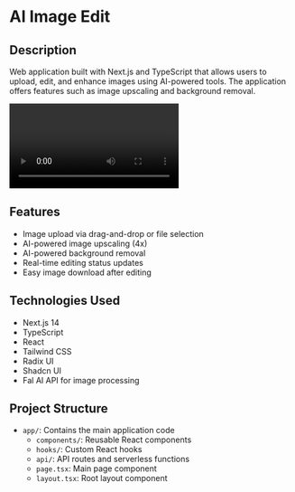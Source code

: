 # AI Image Edit

## Description

Web application built with Next.js and TypeScript that allows users to upload, edit, and enhance images using AI-powered tools. The application offers features such as image upscaling and background removal.

<video src="https://github.com/user-attachments/assets/42c83132-3ae2-4fcc-9a6a-fb19066f2e0f"></video>

## Features

- Image upload via drag-and-drop or file selection
- AI-powered image upscaling (4x)
- AI-powered background removal
- Real-time editing status updates
- Easy image download after editing

## Technologies Used

- Next.js 14
- TypeScript
- React
- Tailwind CSS
- Radix UI
- Shadcn UI
- Fal AI API for image processing

## Project Structure

- `app/`: Contains the main application code
  - `components/`: Reusable React components
  - `hooks/`: Custom React hooks
  - `api/`: API routes and serverless functions
  - `page.tsx`: Main page component
  - `layout.tsx`: Root layout component

